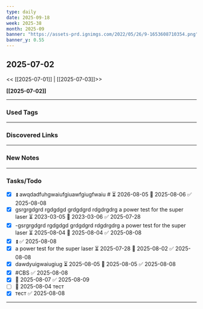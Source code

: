 ```yaml
---
type: daily
date: 2025-09-18
week: 2025-38
month: 2025-09
banner: "https://assets-prd.ignimgs.com/2022/05/26/9-1653608710354.png"
banner_y: 0.55
---
```

## 2025-07-02

<< [[2025-07-01]] | [[2025-07-03]]>>

**[[2025-07-02]]**

---
### Used Tags
<!-- UNCOMMENT TO ADD TAGS **Tags**:: <!-- Add any tags for this note -->

---
### Discovered Links
<!-- UNCOMMENT TO ADD LINKS **Links**:: <!-- Add any links for this note -->

---
### New Notes
<!-- UNCOMMENT TO ADD NOTE- [[ ]] -->

---
### Tasks/Todo
- [x] ⏫  awqdadfuhgwaiufgiuawfgiugfwaiu # ⏳ 2026-08-05 📅 2025-08-06 ✅ 2025-08-08
- [x] gsrgrgdgrd rgdgdgd grdgdgrd rdgdrgdrg a power test for the super laser   ⏳ 2023-03-05 📅 2023-03-06 ✅ 2025-07-28
- [x] -gsrgrgdgrd rgdgdgd grdgdgrd rdgdrgdrg a power test for the super laser  ⏳ 2025-08-04 📅 2025-08-04 ✅ 2025-08-08
- [x]  ⏫ ✅ 2025-08-08
- [x] a power test for the super laser  ⏳ 2025-07-28 📅 2025-08-02 ✅ 2025-08-08
- [x] dawdyuigwaiugiug  ⏳ 2025-08-05 📅 2025-08-05 ✅ 2025-08-08
- [x]  #CBS ✅ 2025-08-08
- [x]  📅 2025-08-07 ✅ 2025-08-09
- [ ] 📅 2025-08-04 тест
- [x] тест ✅ 2025-08-08

---